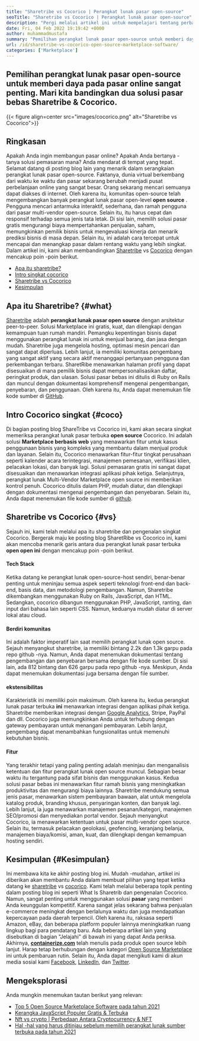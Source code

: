 ```yaml
---
title: "Sharetribe vs Cocorico | Perangkat lunak pasar open-source" 
seoTitle: "Sharetribe vs Cocorico | Perangkat lunak pasar open-source" 
description: "Pergi melalui artikel ini untuk mempelajari tentang perbandingan Sharetribe vs Cocorico. Pasang solusi pasar open-source untuk memelihara penjualan & pasar." 
date: Fri, 04 Feb 2022 19:19:42 +0000
author: muhammadmustafa
summary: "Pemilihan perangkat lunak pasar open-source untuk memberi daya pada pasar online sangat penting. Mari kita bandingkan dua solusi pasar bebas SharetRibe & amp; Cocorico." 
url: /id/sharetribe-vs-cocorico-open-source-marketplace-software/
categories: ['Marketplace']
---
```


## Pemilihan perangkat lunak pasar open-source untuk memberi daya pada pasar online sangat penting. Mari kita bandingkan dua solusi pasar bebas Sharetribe & Cocorico.

{{< figure align=center src="images/cocorico.png" alt="Sharetribe vs Cocorico">}}


## Ringkasan
Apakah Anda ingin membangun pasar online? Apakah Anda bertanya -tanya solusi pemasaran mana? Anda mendarat di tempat yang tepat. Selamat datang di posting blog lain yang menarik dalam serangkaian perangkat lunak pasar open-source. Faktanya, dunia virtual berkembang dari waktu ke waktu dan pasar sekarang berubah menjadi pusat perbelanjaan online yang sangat besar. Orang sekarang mencari semuanya dapat diakses di internet. Oleh karena itu, komunitas open-source telah mengembangkan banyak perangkat lunak pasar open-level  **open source**  .
Pengguna mencari antarmuka interaktif, sederhana, dan ramah pengguna dari pasar multi-vendor open-source. Selain itu, itu harus cepat dan responsif terhadap semua jenis tata letak. Di sisi lain, memilih solusi pasar gratis mengurangi biaya mempertahankan penjualan, saham, memungkinkan pemilik bisnis untuk mengevaluasi kinerja dan menarik prediksi bisnis di masa depan. Selain itu, ini adalah cara tercepat untuk mencapai dan menangkap pasar dalam rentang waktu yang lebih singkat. Dalam artikel ini, kami akan membandingkan [Sharetribe][1] vs [Cocorico][2] dengan mencakup poin -poin berikut.
  * [Apa itu sharetribe?][3]
  * [Intro singkat cocorico][4]
  * [Sharetribe vs Cocorico][5]
  * [Kesimpulan][6]

## Apa itu Sharetribe? {#what}

[Sharetribe][1] adalah  **perangkat lunak pasar open source**  dengan arsitektur peer-to-peer. Solusi Marketplace ini gratis, kuat, dan dilengkapi dengan kemampuan tuan rumah mandiri. Pemangku kepentingan bisnis dapat menggunakan perangkat lunak ini untuk menjual barang, dan jasa dengan mudah. Sharetribe juga mengelola hosting, optimasi mesin pencari dan sangat dapat diperluas. Lebih lanjut, ia memiliki komunitas pengembang yang sangat aktif yang secara aktif menanggapi pertanyaan pengguna dan perkembangan terbaru. SharetRibe menawarkan halaman profil yang dapat disesuaikan di mana pemilik bisnis dapat mempersonalisasikan daftar, peringkat produk, dan ulasan. Solusi pasar bebas ini ditulis di Ruby on Rails dan muncul dengan dokumentasi komprehensif mengenai pengembangan, penyebaran, dan penggunaan. Oleh karena itu, Anda dapat menemukan file kode sumber di [GitHub][7].

## Intro Cocorico singkat {#coco}

Di bagian posting blog ShareTribe vs Cocorico ini, kami akan secara singkat memeriksa perangkat lunak pasar terbuka  **open source** Cocorico. Ini adalah solusi **Marketplace berbasis web**  yang menawarkan fitur untuk kasus penggunaan bisnis yang kompleks yang membantu dalam menjual produk dan layanan. Selain itu, Cocorico menawarkan fitur-fitur tingkat perusahaan seperti kalender acara terintegrasi, manajemen pemesanan, verifikasi klien, pelacakan lokasi, dan banyak lagi. Solusi pemasaran gratis ini sangat dapat disesuaikan dan menawarkan integrasi aplikasi pihak ketiga. Selanjutnya, perangkat lunak Multi-Vendor Marketplace open source ini memberikan kontrol penuh. Cocorico ditulis dalam PHP, mudah diatur, dan dilengkapi dengan dokumentasi mengenai pengembangan dan penyebaran. Selain itu, Anda dapat menemukan file kode sumber di [github][8].

## Sharetribe vs Cocorico {#vs}

Sejauh ini, kami telah melalui apa itu sharetribe dan pengenalan singkat Cocorico. Bergerak maju ke posting blog SharetRibe vs Cocorico ini, kami akan mencoba menarik garis antara dua perangkat lunak pasar terbuka  **open open ini**  dengan mencakup poin -poin berikut.

#### Tech Stack
Ketika datang ke perangkat lunak open-source-host sendiri, benar-benar penting untuk meninjau semua aspek seperti teknologi front-end dan back-end, basis data, dan metodologi pengembangan. Namun, Sharetribe dikembangkan menggunakan Ruby on Rails, JavaScript, dan HTML. Sedangkan, cocorico dibangun menggunakan PHP, JavaScript, ranting, dan input dari bahasa lain seperti CSS. Namun, keduanya mudah diatur di server lokal atau cloud.

####  **Berdiri komunitas**  
Ini adalah faktor imperatif lain saat memilih perangkat lunak open source. Sejauh menyangkut sharetribe, ia memiliki bintang 2.2k dan 1.3k garpu pada repo github -nya. Namun, Anda dapat menemukan dokumentasi tentang pengembangan dan penyebaran bersama dengan file kode sumber. Di sisi lain, ada 812 bintang dan 626 garpu pada repo github -nya. Meskipun, Anda dapat menemukan dokumentasi juga bersama dengan file sumber.

####  **ekstensibilitas**  
Karakteristik ini memiliki poin maksimum. Oleh karena itu, kedua perangkat lunak pasar terbuka  **ini**  menawarkan integrasi dengan aplikasi pihak ketiga. Sharetribe memberikan integrasi dengan [Google Analytics][9], Stripe, PayPal dan dll. Cocorico juga memungkinkan Anda untuk terhubung dengan gateway pembayaran untuk menangani pembayaran. Lebih lanjut, pengembang dapat menambahkan fungsionalitas untuk memenuhi kebutuhan bisnis.

#### Fitur
Yang terakhir tetapi yang paling penting adalah meninjau dan menganalisis ketentuan dan fitur perangkat lunak open source muncul. Sebagian besar waktu itu tergantung pada sifat bisnis dan menggunakan kasus. Kedua solusi pasar bebas ini menawarkan fitur ramah bisnis yang meningkatkan produktivitas dan mengurangi biaya lainnya. Sharetribe mendukung semua jenis pasar, menawarkan sistem pembayaran bawaan, alat untuk mengelola katalog produk, branding khusus, penyaringan konten, dan banyak lagi. Lebih lanjut, ia juga menawarkan manajemen pesanan/kategori, manajemen SEO/promosi dan menyediakan portal vendor.
Sejauh menyangkut Cocorico, ia menawarkan ketentuan untuk pasar multi-vendor open source. Selain itu, termasuk pelacakan geolokasi, geofencing, keranjang belanja, manajemen biaya/komisi, aman, kuat, dan dilengkapi dengan kemampuan hosting sendiri.

## Kesimpulan {#Kesimpulan}

Ini membawa kita ke akhir posting blog ini. Mudah -mudahan, artikel ini diberikan akan membantu Anda dalam membuat pilihan yang tepat ketika datang ke [sharetribe][1] vs [cocorico][2]. Kami telah melalui beberapa topik penting dalam posting blog ini seperti What Is Sharetrib dan pengenalan Cocorico. Namun, sangat penting untuk menggunakan solusi  **pasar**  yang memberi Anda keunggulan kompetitif. Karena sangat jelas sekarang bahwa penjualan e-commerce meningkat dengan berlalunya waktu dan juga mendapatkan kepercayaan pada daerah terpencil. Oleh karena itu, raksasa seperti Amazon, eBay, dan beberapa platform populer lainnya meningkatkan ruang lingkup bagi para pendatang baru. Ada beberapa artikel lain yang disebutkan di bagian "Jelajahi" di bawah ini yang dapat Anda periksa.
Akhirnya,  **[containerize.com][10]**  telah menulis pada produk open source lebih lanjut. Harap tetap berhubungan dengan kategori [Open Source Marketplace][11] ini untuk pembaruan rutin. Selain itu, Anda dapat mengikuti kami di akun media sosial kami [Facebook][12], [LinkedIn][13], dan [Twitter][14].

## Mengeksplorasi
Anda mungkin menemukan tautan berikut yang relevan:
  * [Top 5 Open Source Marketplace Software pada tahun 2021][15]
  * [Kerangka JavaScript Populer Gratis & Terbuka][16]
  * [Nft vs crypto | Perbedaan Antara Cryptocurrency & NFT][17]
  * [Hal -hal yang harus ditinjau sebelum memilih perangkat lunak sumber terbuka pada tahun 2021][18]



[1]: https://products.containerize.com/marketplace/sharetribe/
[2]: https://products.containerize.com/marketplace/cocorico/
[3]: #what
[4]: #coco
[5]: #vs
[6]: #Conclusion
[7]: https://github.com/sharetribe/sharetribe
[8]: https://github.com/Cocolabs-SAS/cocorico
[9]: https://analytics.google.com
[10]: https://www.containerize.com/
[11]: https://products.containerize.com/marketplace/
[12]: https://web.facebook.com/containerize
[13]: https://www.linkedin.com/company/containerize/
[14]: https://twitter.com/containerize_co
[15]: https://blog.containerize.com/marketplace/top-5-open-source-marketplace-software-in-2021/
[16]: https://blog.containerize.com/software-development/free-open-source-popular-javascript-frameworks/
[17]: https://blog.containerize.com/blockchain-platforms/nft-vs-crypto-difference-between-cryptocurrency-nft/
[18]: https://blog.containerize.com/cmdb-software/things-to-review-before-opting-open-source-software-in-2021/
